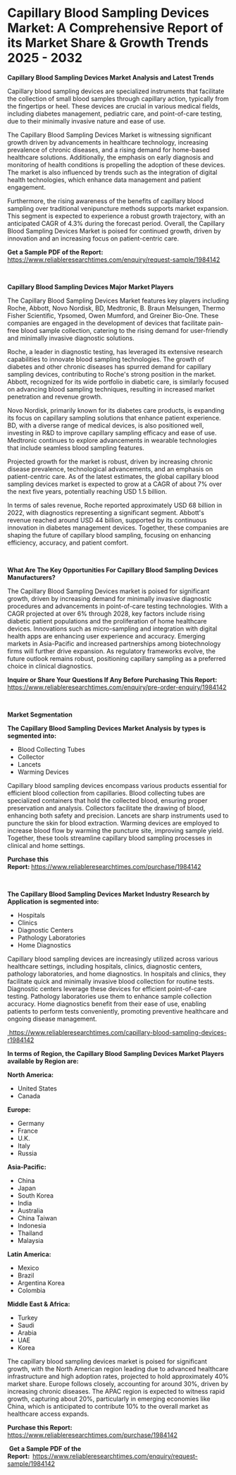 <p><h1>Capillary Blood Sampling Devices Market: A Comprehensive Report of its Market Share & Growth Trends 2025 - 2032</h1></p><p><strong>Capillary Blood Sampling Devices Market Analysis and Latest Trends</strong></p>
<p><p>Capillary blood sampling devices are specialized instruments that facilitate the collection of small blood samples through capillary action, typically from the fingertips or heel. These devices are crucial in various medical fields, including diabetes management, pediatric care, and point-of-care testing, due to their minimally invasive nature and ease of use.</p><p>The Capillary Blood Sampling Devices Market is witnessing significant growth driven by advancements in healthcare technology, increasing prevalence of chronic diseases, and a rising demand for home-based healthcare solutions. Additionally, the emphasis on early diagnosis and monitoring of health conditions is propelling the adoption of these devices. The market is also influenced by trends such as the integration of digital health technologies, which enhance data management and patient engagement.</p><p>Furthermore, the rising awareness of the benefits of capillary blood sampling over traditional venipuncture methods supports market expansion. This segment is expected to experience a robust growth trajectory, with an anticipated CAGR of 4.3% during the forecast period. Overall, the Capillary Blood Sampling Devices Market is poised for continued growth, driven by innovation and an increasing focus on patient-centric care.</p></p>
<p><strong>Get a Sample PDF of the Report:&nbsp;</strong> <a href="https://www.reliableresearchtimes.com/enquiry/request-sample/1984142?utm_campaign=3067&utm_medium=2&utm_source=Github&utm_content=ia&utm_term=13042025&utm_id=capillary-blood-sampling-devices">https://www.reliableresearchtimes.com/enquiry/request-sample/1984142</a></p>
<p>&nbsp;</p>
<p><strong>Capillary Blood Sampling Devices Major Market Players</strong></p>
<p><p>The Capillary Blood Sampling Devices Market features key players including Roche, Abbott, Novo Nordisk, BD, Medtronic, B. Braun Melsungen, Thermo Fisher Scientific, Ypsomed, Owen Mumford, and Greiner Bio-One. These companies are engaged in the development of devices that facilitate pain-free blood sample collection, catering to the rising demand for user-friendly and minimally invasive diagnostic solutions.</p><p>Roche, a leader in diagnostic testing, has leveraged its extensive research capabilities to innovate blood sampling technologies. The growth of diabetes and other chronic diseases has spurred demand for capillary sampling devices, contributing to Roche's strong position in the market. Abbott, recognized for its wide portfolio in diabetic care, is similarly focused on advancing blood sampling techniques, resulting in increased market penetration and revenue growth.</p><p>Novo Nordisk, primarily known for its diabetes care products, is expanding its focus on capillary sampling solutions that enhance patient experience. BD, with a diverse range of medical devices, is also positioned well, investing in R&D to improve capillary sampling efficacy and ease of use. Medtronic continues to explore advancements in wearable technologies that include seamless blood sampling features.</p><p>Projected growth for the market is robust, driven by increasing chronic disease prevalence, technological advancements, and an emphasis on patient-centric care. As of the latest estimates, the global capillary blood sampling devices market is expected to grow at a CAGR of about 7% over the next five years, potentially reaching USD 1.5 billion.</p><p>In terms of sales revenue, Roche reported approximately USD 68 billion in 2022, with diagnostics representing a significant segment. Abbott's revenue reached around USD 44 billion, supported by its continuous innovation in diabetes management devices. Together, these companies are shaping the future of capillary blood sampling, focusing on enhancing efficiency, accuracy, and patient comfort.</p></p>
<p>&nbsp;</p>
<p><strong>What Are The Key Opportunities For Capillary Blood Sampling Devices Manufacturers?</strong></p>
<p><p>The Capillary Blood Sampling Devices market is poised for significant growth, driven by increasing demand for minimally invasive diagnostic procedures and advancements in point-of-care testing technologies. With a CAGR projected at over 6% through 2028, key factors include rising diabetic patient populations and the proliferation of home healthcare devices. Innovations such as micro-sampling and integration with digital health apps are enhancing user experience and accuracy. Emerging markets in Asia-Pacific and increased partnerships among biotechnology firms will further drive expansion. As regulatory frameworks evolve, the future outlook remains robust, positioning capillary sampling as a preferred choice in clinical diagnostics.</p></p>
<p><strong>Inquire or Share Your Questions If Any Before Purchasing This Report:</strong> <a href="https://www.reliableresearchtimes.com/enquiry/pre-order-enquiry/1984142?utm_campaign=3067&utm_medium=2&utm_source=Github&utm_content=ia&utm_term=13042025&utm_id=capillary-blood-sampling-devices">https://www.reliableresearchtimes.com/enquiry/pre-order-enquiry/1984142</a></p>
<p>&nbsp;</p>
<p><strong>Market Segmentation</strong></p>
<p><strong>The Capillary Blood Sampling Devices Market Analysis by types is segmented into:</strong></p>
<p><ul><li>Blood Collecting Tubes</li><li>Collector</li><li>Lancets</li><li>Warming Devices</li></ul></p>
<p><p>Capillary blood sampling devices encompass various products essential for efficient blood collection from capillaries. Blood collecting tubes are specialized containers that hold the collected blood, ensuring proper preservation and analysis. Collectors facilitate the drawing of blood, enhancing both safety and precision. Lancets are sharp instruments used to puncture the skin for blood extraction. Warming devices are employed to increase blood flow by warming the puncture site, improving sample yield. Together, these tools streamline capillary blood sampling processes in clinical and home settings.</p></p>
<p><strong>Purchase this Report:&nbsp;</strong><a href="https://www.reliableresearchtimes.com/purchase/1984142?utm_campaign=3067&utm_medium=2&utm_source=Github&utm_content=ia&utm_term=13042025&utm_id=capillary-blood-sampling-devices">https://www.reliableresearchtimes.com/purchase/1984142</a></p>
<p>&nbsp;</p>
<p><strong>The Capillary Blood Sampling Devices Market Industry Research by Application is segmented into:</strong></p>
<p><ul><li>Hospitals</li><li>Clinics</li><li>Diagnostic Centers</li><li>Pathology Laboratories</li><li>Home Diagnostics</li></ul></p>
<p><p>Capillary blood sampling devices are increasingly utilized across various healthcare settings, including hospitals, clinics, diagnostic centers, pathology laboratories, and home diagnostics. In hospitals and clinics, they facilitate quick and minimally invasive blood collection for routine tests. Diagnostic centers leverage these devices for efficient point-of-care testing. Pathology laboratories use them to enhance sample collection accuracy. Home diagnostics benefit from their ease of use, enabling patients to perform tests conveniently, promoting preventive healthcare and ongoing disease management.</p></p>
<p><a href="https://www.reliableresearchtimes.com/capillary-blood-sampling-devices-r1984142?utm_campaign=3067&utm_medium=2&utm_source=Github&utm_content=ia&utm_term=13042025&utm_id=capillary-blood-sampling-devices">&nbsp;https://www.reliableresearchtimes.com/capillary-blood-sampling-devices-r1984142</a></p>
<p><strong>In terms of Region, the Capillary Blood Sampling Devices Market Players available by Region are:</strong></p>
<p>
    <p> <strong> North America: </strong>
        <ul>
            <li>United States</li>
            <li>Canada</li>
        </ul>
        </p> 
    <p> <strong> Europe: </strong>
        <ul>
            <li>Germany</li>
            <li>France</li>
            <li>U.K.</li>
            <li>Italy</li>
            <li>Russia</li>
        </ul>
        </p> 
    <p> <strong> Asia-Pacific: </strong>
        <ul>
            <li>China</li>
            <li>Japan</li>
            <li>South Korea</li>
            <li>India</li>
            <li>Australia</li>
            <li>China Taiwan</li>
            <li>Indonesia</li>
            <li>Thailand</li>
            <li>Malaysia</li>
        </ul>
        </p> 
    <p> <strong> Latin America: </strong>
        <ul>
            <li>Mexico</li>
            <li>Brazil</li>
            <li>Argentina Korea</li>
            <li>Colombia</li>
        </ul>
        </p> 
    <p> <strong> Middle East & Africa: </strong>
        <ul>
            <li>Turkey</li>
            <li>Saudi</li>
            <li>Arabia</li>
            <li>UAE</li>
            <li>Korea</li>
        </ul>
    </p>
    </p>
<p><p>The capillary blood sampling devices market is poised for significant growth, with the North American region leading due to advanced healthcare infrastructure and high adoption rates, projected to hold approximately 40% market share. Europe follows closely, accounting for around 30%, driven by increasing chronic diseases. The APAC region is expected to witness rapid growth, capturing about 20%, particularly in emerging economies like China, which is anticipated to contribute 10% to the overall market as healthcare access expands.</p></p>
<p><strong>Purchase this Report: </strong><a href="https://www.reliableresearchtimes.com/purchase/1984142?utm_campaign=3067&utm_medium=2&utm_source=Github&utm_content=ia&utm_term=13042025&utm_id=capillary-blood-sampling-devices">https://www.reliableresearchtimes.com/purchase/1984142</a></p>
<p>&nbsp;<strong>Get a Sample PDF of the Report:&nbsp;&nbsp;</strong><a href="https://www.reliableresearchtimes.com/enquiry/request-sample/1984142?utm_campaign=3067&utm_medium=2&utm_source=Github&utm_content=ia&utm_term=13042025&utm_id=capillary-blood-sampling-devices">https://www.reliableresearchtimes.com/enquiry/request-sample/1984142</a></p>
<p><strong></strong></p>
<p><p></p><p></p><p></p></p>